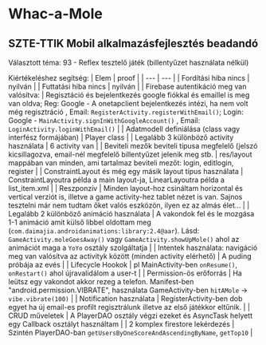 # Whac-a-Mole
## SZTE-TTIK Mobil alkalmazásfejlesztés beadandó
Választott téma: 93 - Reflex tesztelő játék (billentyűzet használata nélkül)

Kiértékeléshez segítség:
| Elem | proof |
| --- | --- |
| Fordítási hiba nincs | nyilván |
| Futtatási hiba nincs | nyilván |
| Firebase autentikáció meg van valósítva: | Regisztáció és bejelentkezés google fiókkal és emaillel is meg van oldva; Reg: Google - A onetapclient bejelentkezés intézi, ha nem volt még regisztráció , Email: `RegisterActivity.registerWithEmail()`; Login: Google - `MainActivity.signInWithGoogleAccount()` , Email: `LoginActivity.loginWithEmail()` |
| Adatmodell definiálása (class vagy interfész formájában) | Player class |
| Legalább 3 különböző activity használata  | 6 activity van |
| Beviteli mezők beviteli típusa megfelelő (jelszó kicsillagozva, email-nél megfelelő billentyűzet jelenik meg stb. | res/layout mappában van minden, ami tartalmaz beviteli mezőt: login, editlogin, register |
| ConstraintLayout és még egy másik layout típus használata | ConstraintLayoutra példa a main layout-ja, LinearLayoutra példa a list_item.xml |
| Reszponzív | Minden layout-hoz csináltam horizontal és vertical verziót is, illetve a game activity-hez tablet nézet is van. Sajnos tesztelni már nem tudtam őket valós eszközön, ilyen ez az almás élet... |
| Legalább 2 különböző animáció használata | A vakondok fel és le mozgása 1-1 animáció amit külső libbel oldottam meg (`com.daimajia.androidanimations:library:2.4@aar`). Lásd: `GameActivity.moleGoesAway()` vagy `GameActivity.showUpMole()` ahol az animációt maga a `YoYo` osztály szolgáltatja |
| Intentek használata: navigáció meg van valósítva az activityk között (minden activity elérhető) | A puding próbája az evés |
| Lifecycle Hookok | pl MainActivity-ben `onResume()`, `onRestart()` ahol újravalidálom a user-t |
| Permission-ös erőforrás | Ha leütsz egy vakondot akkor rezeg a telefon. Manifest-ben "android.permission.VIBRATE", használata GameActivity-ben `hitAMole` -> `vibe.vibrate(100)` |
| Notification használata | RegisterActivity-ben dob egyet ha új email-es profilt regisztrálunk illetve az első játékkor eltűnik. |
| CRUD műveletek | A PlayerDAO osztály végzi ezeket és AsyncTask helyett egy Callback osztályt használtam |
| 2 komplex firestore lekérdezés | Szintén PlayerDAO-ban `getUsersByOneScoreAndAscendingByName`, `getTop10` |


